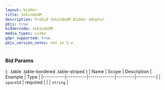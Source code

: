 ```yaml
---
layout: bidder
title: SekindoUM
description: Prebid SekindoUM Bidder Adaptor
pbjs: true
biddercode: sekindoUM
media_types: video
gdpr_supported: true
pbjs_version_notes: not in 5.x
---
```


### Bid Params

{: .table .table-bordered .table-striped }
| Name      | Scope    | Description | Example | Type     |
|-----------|----------|-------------|---------|----------|
| `spaceId` | required |             |         | `string` |
